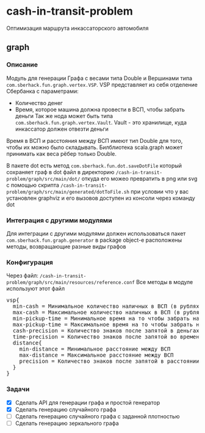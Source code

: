 # cash-in-transit-problem
Оптимизация маршрута инкассаторского автомобиля

## graph

### Описание

Модуль для генерации Графа с весами типа Double и Вершинами типа 
```com.sberhack.fun.graph.vertex.VSP```. VSP представляет из себя отделение Сбербанка с параметрами:
- Количество денег
- Время, которое машина должна провести в ВСП, чтобы забрать деньги 
Так же нода может быть типа ```com.sberhack.fun.graph.vertex.Vault```. Vault - это хранилище,
 куда инкассатор должен отвезти деньги

Время в ВСП и расстояния между ВСП имеют тип Double для того, чтобы их можно было складывать.
Билблиотека scala.graph может принимать как веса рёбер только Double.

В пакете dot есть метод ```com.sberhack.fun.dot.saveDotFile``` который сохраняет граф
в dot файл в директорию
```/сash-in-transit-problem/graph/src/main/dot/``` откуда его можео превратить в png или svg 
с помощью скрипта ```/cash-in-transit-problem/graph/src/main/generated/dotToFile.sh```
при условии что у вас установлен graphviz и его вызовов доступен из консоли через команду dot 

### Интеграция с другими модулями

Для интеграции с другими модулями должен использоваться пакет
```com.sberhack.fun.graph.generator``` 
в package object-е расположены методы, возвращающие разные виды графов

### Конфигурация
Через файл:
```/сash-in-transit-problem/graph/src/main/resources/reference.conf```
Все методы в модуле используют этот файл 

<pre>
vsp{
  min-cash = Минимальное количество наличных в ВСП (в рублях)
  max-cash = Максимальное количество наличных в ВСП (в рублях)
  min-pickup-time = Минимальное время на то чтобы забрать наличные из ВСП (в секундах)
  max-pickup-time = Максимальное время на то чтобы забрать наличные из ВСП (в секундах)
  cash-precision = Количество знаков после запятой в деньгах 
  time-precision = Количество знаков после запятой во времени
  distance{
    min-distance = Минимальное расстояние между ВСП 
    max-distance = Максимальное расстояние между ВСП
    precision = Количество знаков после запятой в расстоянии
  }
}
</pre>

### Задачи
- [x] Сделать API для генерации графа и простой генератор
- [x] Сделать генерацию случайного графа
- [ ] Сделать генерацию случайного графа с заданной плотностью
- [ ] Сделать генерацию зеркального графа

